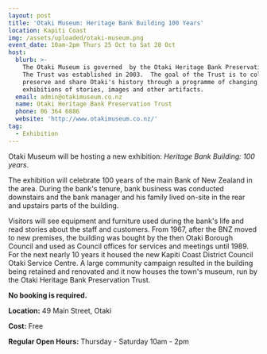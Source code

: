 ```yaml
---
layout: post
title: 'Otaki Museum: Heritage Bank Building 100 Years'
location: Kapiti Coast
img: /assets/uploaded/otaki-museum.png
event_date: 10am-2pm Thurs 25 Oct to Sat 28 Oct
host:
  blurb: >-
    The Otaki Museum is governed  by the Otaki Heritage Bank Preservation Trust.
    The Trust was established in 2003.  The goal of the Trust is to collect,
    preserve and share Otaki's history through a programme of changing
    exhibitions of stories, images and other artifacts.
  email: admin@otakimuseum.co.nz
  name: Otaki Heritage Bank Preservation Trust
  phone: 06 364 6886
  website: 'http://www.otakimuseum.co.nz/'
tag:
  - Exhibition
---
```

Otaki Museum will be hosting a new exhibition: _Heritage Bank Building: 100 years_.

The exhibition will celebrate 100 years of the main Bank of New Zealand in the area. During the bank's tenure, bank business was conducted downstairs and the bank manager and his family lived on-site in the rear and upstairs parts of the building. 

Visitors will see equipment and furniture used during the bank's life and read stories about the staff and customers. From 1967, after the BNZ moved to new premises, the building was bought by the then Otaki Borough Council and used as Council offices for services and meetings until 1989. For the next nearly 10 years it housed the new Kapiti Coast District Council Otaki Service Centre. A large community campaign resulted in the building being retained and renovated and it now houses the town's museum, run by the Otaki Heritage Bank Preservation Trust.

**No booking is required.**

**Location:** 49 Main Street, Otaki

**Cost:** Free

**Regular Open Hours:** Thursday - Saturday 10am - 2pm
